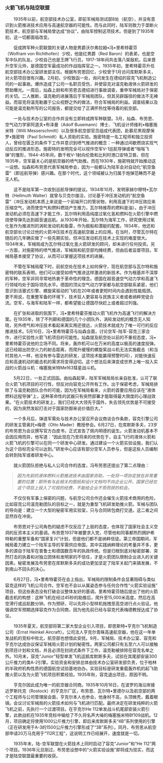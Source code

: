 ### 火箭飞机与陆空联盟

　　1935年以前，航空部技术办公室，即前军械局测试部8处（航空），并没有意识到火箭推进技术应用与高速航空器的可能性。而与此同时，陆军则致力于垄断火箭技术，航空部与军械局曾达成“协议”，由陆军控制这项技术。但是到了1935年初，这一切都面临改变。

　　促成跨军种火箭联盟的关键人物是男爵沃尔弗拉姆•冯•里希特霍芬（Wolfram von Richthofen）少校，他是红男爵（Red Baron）的表弟，也是空军中队的队友。少校自己也是王牌飞行员，1917-18年间共击落八架敌机，后来晋升空军元帅，是德国空军最成功的作战指挥官之一。1935年初，里希特霍芬升任航空部技术办公室研发部主任。根据布劳恩回忆，少校曾于1月访问库默斯多夫，对火箭项目很有兴趣。2月初，少校致函一处，询问发生在德绍的容克飞机制造公司的一起事故。爆炸造成了公司一名职员受伤，并使容克对温克勒液体火箭研发的赞助曝光。一周后，灿森上尉和布劳恩去德绍进行事故调查，重申军械局对于保密的关切。二人推断，温克勒的进展落后于军械局团队，但其另辟蹊径的做法不无裨益。而容克将温克勒置于公众视野之外的做法，符合军械局的利益。调查结果以及可能是温克勒所写的公司报告，都提交给了正满怀热忱等待着的航空部。

　　一处与技术办公室的合作并没有立即转成跨军种联盟。3月，灿森、布劳恩、空气动力学家阿道夫•布泽曼（Adolf Busemann）博士、飞机设计师维利•梅塞施米特（Willi Messerschmitt）以及很多航空部官员组成代表团，赴慕尼黑观摩保罗•施密特（Paul Schmidt）私人资助的实验。施密特是一名工程师和独立投资人，曾经在匮乏的条件下工作并意识到喷气推进的概念：一种通过间歇燃烧实现气动反应的推进形态。施密特的发明完全可以视作空军V-1巡航导弹或者“嗡嗡飞弹”的雏形，1944-45年间，数千枚V-1射向伦敦和比利时港口安特卫普。但在1935年，空军最关心的是航空器的喷气助推。而在1930年，施密特就开始推动这一设想。灿森和布劳恩代表军械局参会，因为一般都认为陆军会对自动化“航空鱼雷”（即巡航导弹）感兴趣。在那个时代，这个领域被认为归属于炮弹范畴而不是无人机。

　　这不是陆军第一次收到巡航导弹的提议。1934年10月，发明家赫尔穆特•瓦尔特（Hellmuth Walter）就曾与贝克尔接洽，讨论基于冲压发动机的“航空鱼雷”（冲压发动机本质上来说是一个前端开口的管状物，利用高速下的冲压效应来压缩空气，进而使空气和燃料燃烧产生推力，瓦尔特推荐的燃料是油）。由于冲压发动机必须在高速下才能工作，瓦尔特利用高纯度过氧化氢和燃料在火箭引擎中燃烧使导弹先达到超音速巡航。从1930年开始，瓦尔特为海军工作，研究使用过氧化氢作为推进剂的涡轮发动机和鱼雷，作为舰船和潜艇的配套。1934年，他还和航空部长讨论过他的火箭冲压技术在高速航空器上的应用。在当时，尽管瓦尔特在随后的几年确实做了一些先期实验，但冲压发动机在技术上实现的难度很大。1934年末，军械局成为瓦尔特过氧化氢火箭研发的顾问，却未进行任何投资。另一方面，对施密特的喷气推进，军械局和航空部均摊经费，但由后者监督项目。军械局基本接受了协议，从而可以掌握这项技术的进展。

　　不管在军械局麾下时，前航空处在技术上如何保守，现在航空部与瓦尔特和施密特的联系表明，他们可以接受如喷气推进这样激进的新技术。作为根基并不深厚的军种，空军非同寻常地热衷于革命性的理念。德国在超音速空气动力学和高速飞行领域均处于国际领先水平。德国的顶尖空气动力学家都与航空部联系紧密，他们意识到活塞式引擎、螺旋桨驱动的飞机在20年或者更短时间内会遇到性能瓶颈。更不用说，在重整军备的环境下，技术狂人更容易与民族主义者或者纳粹党徒合流。空军，与海军和陆军一样，都希望能让德国尽快赶上或者超过列强。

　　在扩张和进取的氛围下，冯•里希特霍芬推动火箭飞机作为高速飞行的解决方案。在1935年，除了不列颠和德国的几个小团队外，涡轮发动机的概念无人知晓，另外喷气和冲压技术看起来离实用还很远，火箭技术就成为了唯一可行的反应推进技术。5月10日，冯•里希特霍芬与灿森会面，讨论空军-陆军-容克三家合作，进行实验性火箭飞机项目的可能性。灿森提及航空处以前的不重视态度，冯•里希特霍芬说他的立场不同。将来，轰炸机可以在万米的高度以极高的速度投弹。这已经超出防空火力的射击距离，而爬升缓慢的螺旋桨战斗机无法实施截击（和当时其他人一样，他没有参与雷达的研发，这项技术能赢得预警时间），对能快速反应和高速机动的截击机的需求将变得迫切。这个想法后来演变成世界上唯一投入实战的火箭战斗机：梅塞施米特Me163彗星战斗机。

　　5月22日，一处正式回函。由灿森起草，陆军军械局局长亲自批准，认可了联合火箭飞机项目的可行性，但反对向容克公开所有工作。出于保密考虑，军械局排除了与温克勒团队合作的可能，因为在军械局看来，火箭的首要应用应该在“液体燃料远程导弹”上，这种革命性的武器只有突然部署才能取得最大限度的心理战效果。“在火箭技术的研发上，我们已经大大领先于国外，失去领先优势是不可接受的，因为突然发起打击对于国家防御来说价值巨大。”

　　一个多月后，弹道军需处与技术办公室召开会议商谈合作条款，容克引擎公司的研发主管奥托•梅德（Otto Mader）教授参会。6月27日，在库默斯多夫，23岁的布劳恩为会议撰写官方白皮书，正式宣告了佩内明德的诞生。火箭发动机基本不会因应用而异，他写道：“因此现在乃至将来的优势在于，自主飞行的液体火箭和火箭飞机的引擎可以在同一个研发中心研发。通过建设一个火箭实验设施，我们认为这个目标完全可以达到。”研发中心应该有部分空军人员参与，但是这些人员编制会转到陆军或者研发中心。

　　就火箭团队拒绝与私人公司合作的态度，冯布劳恩还提出了第二点理由：

> *因为先前的液体燃料火箭推进技术由国家资助，一处将一项协定放在非常重要的位置：即所有与此相关的图纸和设计文档均不向企业公开。国家已经在这个项目上投入了可观的经费，不能给企业不劳而获的机会。*

　　不仅仅有军事上保密的问题，与航空公司合作还会催生火箭技术商用的危险，比如容克公司温克勒团队的目标之一，就是为重型飞机研发助推火箭。军械与团队的导向是：建立一个大型的秘密军用实验室，只与合同转包商打交道。这二者之间显然存在冲突。

　　布劳恩对于公司角色的疑虑不仅反应了上层的态度，也体现了国家社会主义空洞的反资本主义的基调。布劳恩1937年被要求入党，尽管他和同事都热烈拥护希特勒的重整军备和“国家复兴”计划，但是他们都不是纳粹信徒。第三帝国期间，军械局着力建立一个陆军主导的军需供应帝国，其中实践纳粹理论的考量并不多，更多的源自于陆军在普鲁士和德国数百年的执政传统。但是归根到底对秘密部署、突然打击的执着和对独立团体和发明家的不信任，才是火箭团队限制企业进入的关键因素。秘密发展及布劳恩在库默斯多夫的成功更加坚定了陆军关起门来搞发展，不到南山不回头的决心。

　　6月27日，冯•里希特霍芬在会上指出，军械局的限制条件会显著阻碍与类似容克这样的飞机公司合作。空军也不会以从属姿态参与任何合作性“火箭实验设施” 项目，但这些表态没有打破会议整体友好的基调。里希特霍芬随后提出了他的火箭截击机的构想：这种飞机在经过45秒的助推后，爬升至15,000米高度，然后在高空滑行或巡航数分钟。作为预研，可以先将小型样机拖拽至高空进行点火验证。他强调空军预期选择容克作为合同商，因为他先前已经与容克代表梅德教授达成了协议。

　　1935年夏天，航空部将第二家大型企业引入项目，即恩斯特•亨克尔飞机制造公司（Ernst Heinkel Aircraft）。公司法人亨克尔青睐高速航空器，他在这一年单发战机的竞标中败北，航空部也想借此安抚。9月，军械局、技术办公室、容克和亨克尔达成协议保证军械局火箭计划的秘密性。两家公司都只有五至六人可以接触到项目计划和文档，并且必须在封闭式条件下工作，温克勒被排除在容克名单之外。10月末，容克“Junior”轻型单发飞机运抵库默斯多夫，试验在其尾部安装300公斤推力的类A-2引擎。实验资金和安排总体由技术办公室研发部负责，位于柏林的半政府机构性质的德国航空试验基地协办。实验目标是研发重载轰炸机的起飞助推火箭以及为火箭飞机项目积累经验。1935年秋，容克退出项目，原因不明。

　　亨克尔因此成为唯一的航空器合同商。1935年10月16日，在波罗的海沿岸接近罗斯托克（Rostock）的亨克尔厂区，布劳恩、瓦尔特•里德尔以及航空部的两个工程师与公司管理层会面，亨克尔本人也参会，他身材不高，头顶微秃，戴着眼镜。会议讨论军械局的火箭技术如何与飞机进行匹配。最终决定在研发纯粹的火箭飞机之前，先执行一个过渡项目。在亨克尔He 112单发战斗机尾部安装火箭引擎，此款战机在1935年竞标中输给了不久将名声大噪的梅塞施米特Bf109战机。12月，项目确定将使用1000公斤推力引擎，即后来库默斯多夫“4B”系列使用的引擎（正在研发用于A-3的1500公斤推力引擎形成了“3B”系列）。同月，布劳恩从航空部申请20万马克用于“112R工程”，这说明工作已经展开，速度就是一切。

　　1935年末，陆-空军联盟在火箭技术上同时启动了容克“Junior”和“He 112”两个项目。1936年元旦刚过，布劳恩设想中的“火箭实验设施”即将成为现实，而这才是陆空联盟最重要的收获。
